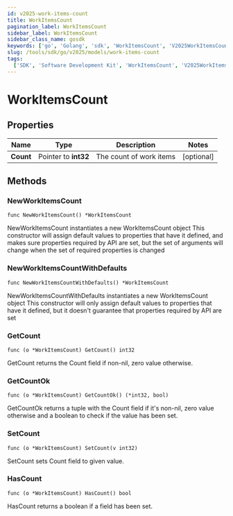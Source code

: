 ```yaml
---
id: v2025-work-items-count
title: WorkItemsCount
pagination_label: WorkItemsCount
sidebar_label: WorkItemsCount
sidebar_class_name: gosdk
keywords: ['go', 'Golang', 'sdk', 'WorkItemsCount', 'V2025WorkItemsCount']
slug: /tools/sdk/go/v2025/models/work-items-count
tags:
  ['SDK', 'Software Development Kit', 'WorkItemsCount', 'V2025WorkItemsCount']
---
```


# WorkItemsCount

## Properties

| Name      | Type                 | Description             | Notes      |
| --------- | -------------------- | ----------------------- | ---------- |
| **Count** | Pointer to **int32** | The count of work items | [optional] |

## Methods

### NewWorkItemsCount

`func NewWorkItemsCount() *WorkItemsCount`

NewWorkItemsCount instantiates a new WorkItemsCount object This constructor will assign default values to properties that have it defined, and makes sure properties required by API are set, but the set of arguments will change when the set of required properties is changed

### NewWorkItemsCountWithDefaults

`func NewWorkItemsCountWithDefaults() *WorkItemsCount`

NewWorkItemsCountWithDefaults instantiates a new WorkItemsCount object This constructor will only assign default values to properties that have it defined, but it doesn't guarantee that properties required by API are set

### GetCount

`func (o *WorkItemsCount) GetCount() int32`

GetCount returns the Count field if non-nil, zero value otherwise.

### GetCountOk

`func (o *WorkItemsCount) GetCountOk() (*int32, bool)`

GetCountOk returns a tuple with the Count field if it's non-nil, zero value otherwise and a boolean to check if the value has been set.

### SetCount

`func (o *WorkItemsCount) SetCount(v int32)`

SetCount sets Count field to given value.

### HasCount

`func (o *WorkItemsCount) HasCount() bool`

HasCount returns a boolean if a field has been set.
